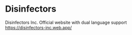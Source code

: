 # Disinfectors
Disinfectors Inc. Official website with dual language support
https://disinfectors-inc.web.app/
